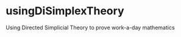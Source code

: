 usingDiSimplexTheory
====================

Using Directed Simplicial Theory to prove work-a-day mathematics
